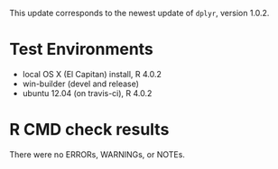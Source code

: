 This update corresponds to the newest update of `dplyr`, version 1.0.2.

# Test Environments
* local OS X (El Capitan) install, R 4.0.2
* win-builder (devel and release)
* ubuntu 12.04 (on travis-ci), R 4.0.2

# R CMD check results

There were no ERRORs, WARNINGs, or NOTEs.
